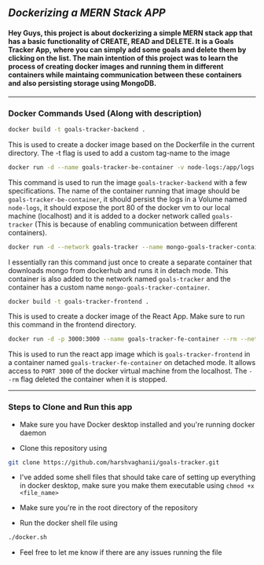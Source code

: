 ## ***Dockerizing a MERN Stack APP***

#### Hey Guys, this project is about dockerizing a simple MERN stack app that has a basic functionality of CREATE, READ and DELETE. It is a Goals Tracker App, where you can simply add some goals and delete them by clicking on the list. The main intention of this project was to learn the process of creating docker images and running them in different containers while maintaing communication between these containers and also persisting storage using MongoDB.

---

### Docker Commands Used (Along with description)

```bash
docker build -t goals-tracker-backend .
```

This is used to create a docker image based on the Dockerfile in the current directory. The -t flag is used to add a custom tag-name to the image

```bash
docker run -d --name goals-tracker-be-container -v node-logs:/app/logs -p 80:80 --rm --network goals-tracker goals-tracker-backend
```

This command is used to run the image `goals-tracker-backend` with a few specifications. The name of the container running that image should be `goals-tracker-be-container`, it should persist the logs in a Volume named `node-logs`, it should expose the port 80 of the docker vm to our local machine (localhost) and it is added to a docker network called `goals-tracker` (This is because of enabling communication between different containers).

```bash
docker run -d --network goals-tracker --name mongo-goals-tracker-container mongo
```

I essentially ran this command just once to create a separate container that downloads mongo from dockerhub and runs it in detach mode. This container is also added to the network named `goals-tracker` and the container has a custom name `mongo-goals-tracker-container`.

```bash
docker build -t goals-tracker-frontend .
```

This is used to create a docker image of the React App. Make sure to run this command in the frontend directory.

```bash
docker run -d -p 3000:3000 --name goals-tracker-fe-container --rm --network goals-tracker goals-tracker-frontend
```

This is used to run the react app image which is `goals-tracker-frontend` in a container named `goals-tracker-fe-container` on detached mode. It allows access to `PORT 3000` of the docker virtual machine from the localhost. The `--rm` flag deleted the container when it is stopped.

---

### Steps to Clone and Run this app

- Make sure you have Docker desktop installed and you're running docker daemon

- Clone this repository using 
```bash
git clone https://github.com/harshvaghanii/goals-tracker.git
```

- I've added some shell files that should take care of setting up everything in docker desktop, make sure you make them executable using `chmod +x <file_name>`

- Make sure you're in the root directory of the repository

- Run the docker shell file using
```bash 
./docker.sh
```

- Feel free to let me know if there are any issues running the file